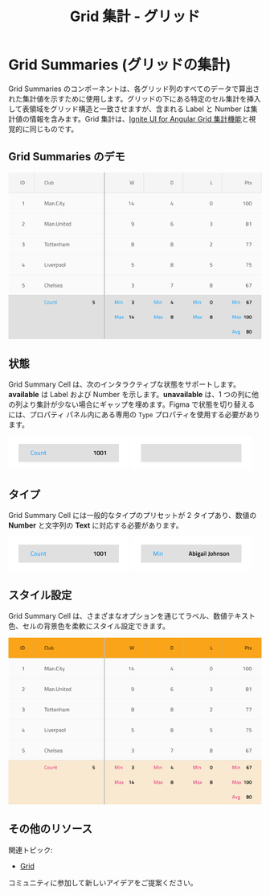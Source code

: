 ﻿---
title: Grid 集計 - グリッド
_description: Grid 集計は、すべてのデータで算出した集計値を各 Grid 列に示します。
_keywords: デザイン システム, デザイン システム UX, UI キット, Figma, Ignite UI for Angular, Angular, Angular デザイン システム, Figma からコードをエクスポート, Angular 用のデザイン キット, Figma HTML, Figma to HTML, Figma UI キット
_language: ja
---

# Grid Summaries (グリッドの集計)

Grid Summaries のコンポーネントは、各グリッド列のすべてのデータで算出された集計値を示すために使用します。グリッドの下にある特定のセル集計を挿入して表領域をグリッド構造と一致させますが、含まれる Label と Number は集計値の情報を含みます。Grid 集計は、[Ignite UI for Angular Grid 集計機能](https://jp.infragistics.com/products/ignite-ui-angular/angular/components/grid/summaries.html)と視覚的に同じものです。

## Grid Summaries のデモ

<img class="responsive-img" src="../images/grid_summaries_demo.png" srcset="../images/grid_summaries_demo@2x.png 2x" />

## 状態

Grid Summary Cell は、次のインタラクティブな状態をサポートします。**available** は Label および Number を示します。**unavailable** は、1 つの列に他の列より集計が少ない場合にギャップを埋めます。Figma で状態を切り替えるには、プロパティ パネル内にある専用の `Type` プロパティを使用する必要があります。

<img class="responsive-img" src="../images/grid_cell_summary_available.png" srcset="../images/grid_cell_summary_available@2x.png 2x" />
<img class="responsive-img" src="../images/grid_cell_summary_unavailable.png" srcset="../images/grid_cell_summary_unavailable@2x.png 2x" />

## タイプ

Grid Summary Cell には一般的なタイプのプリセットが 2 タイプあり、数値の **Number** と文字列の **Text** に対応する必要があります。

<img class="responsive-img" src="../images/grid_cell_summary_number.png" srcset="../images/grid_cell_summary_number@2x.png 2x" />
<img class="responsive-img" src="../images/grid_cell_summary_text.png" srcset="../images/grid_cell_summary_text@2x.png 2x" />

## スタイル設定

Grid Summary Cell は、さまざまなオプションを通じてラベル、数値テキスト色、セルの背景色を柔軟にスタイル設定できます。

<img class="responsive-img" src="../images/grid_summaries_styling.png" srcset="../images/grid_summaries_styling@2x.png 2x" />

## その他のリソース

関連トピック:

- [Grid](grid.md)
  <div class="divider--half"></div>

コミュニティに参加して新しいアイデアをご提案ください。

